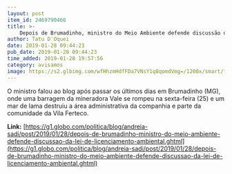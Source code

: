 ```yaml
---
layout: post
item_id: 2469790466
title: >-
    Depois de Brumadinho, ministro do Meio Ambiente defende discussão da lei de licenciamento ambiental
author: Tatu D'Oquei
date: 2019-01-28 09:44:23
pub_date: 2019-01-28 09:44:23
time_added: 2019-01-28 19:57:56
category: avisamos
image: https://s2.glbimg.com/wfHhzmHdfFDa7VNsY1q8qomdVmg=/1200x/smart/filters:cover():strip_icc()/s03.video.glbimg.com/x720/7333478.jpg
---
```


O ministro falou ao blog após passar os últimos dias em Brumadinho (MG), onde uma barragem da mineradora Vale se rompeu na sexta-feira (25) e um mar de lama destruiu a área administrativa da companhia e parte da comunidade da Vila Ferteco.

**Link:** [https://g1.globo.com/politica/blog/andreia-sadi/post/2019/01/28/depois-de-brumadinho-ministro-do-meio-ambiente-defende-discussao-da-lei-de-licenciamento-ambiental.ghtml](https://g1.globo.com/politica/blog/andreia-sadi/post/2019/01/28/depois-de-brumadinho-ministro-do-meio-ambiente-defende-discussao-da-lei-de-licenciamento-ambiental.ghtml)


